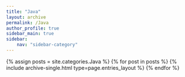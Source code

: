 ```yaml
---
title: "Java"
layout: archive
permalink: /Java
author_profile: true
sidebar_main: true
sidebar:
    nav: "sidebar-category"
---
```



{% assign posts = site.categories.Java %}
{% for post in posts %} {% include archive-single.html type=page.entries_layout %} {% endfor %}

<!--
categories 를 바꿔준 후
[ data/navigation.yml ] 파일에 있는 
사이드바를 변경해주면 된다.
-->